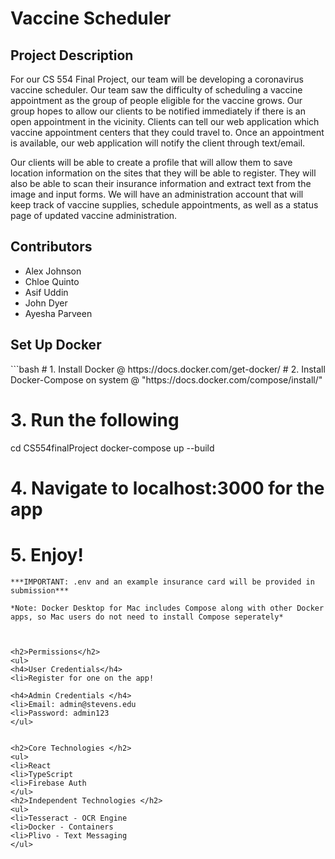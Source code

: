 <h1>Vaccine Scheduler</h1>
<h2>Project Description</h2>
<p>For our CS 554 Final Project, our team will be developing a coronavirus vaccine scheduler. Our team saw the difficulty of scheduling a vaccine appointment as the group of people eligible for the vaccine grows. Our group hopes to allow our clients to be notified immediately if there is an open appointment in the vicinity. Clients can tell our web application which vaccine appointment centers that they could travel to. Once an appointment is available, our web application will notify the client through text/email.</p>
<p>Our clients will be able to create a profile that will allow them to save location information on the sites that they will be able to register. They will also be able to scan their insurance information and extract text from the image and input forms. We will have an administration account that will keep track of vaccine supplies, schedule appointments, as well as a status page of updated vaccine administration. </p>
<h2>Contributors</h2>
<ul>
    <li>Alex Johnson</li>
    <li>Chloe Quinto</li>
    <li>Asif Uddin</li>
    <li>John Dyer</li>
    <li>Ayesha Parveen</li>
</ul>


<h2>Set Up Docker</h2>
```bash
# 1. Install Docker @ https://docs.docker.com/get-docker/
# 2. Install Docker-Compose on system @ "https://docs.docker.com/compose/install/"

# 3. Run the following 
cd CS554finalProject 
docker-compose up --build

# 4. Navigate to localhost:3000 for the app 
# 5. Enjoy!
```
***IMPORTANT: .env and an example insurance card will be provided in submission***

*Note: Docker Desktop for Mac includes Compose along with other Docker apps, so Mac users do not need to install Compose seperately*



<h2>Permissions</h2>
<ul>
<h4>User Credentials</h4>
<li>Register for one on the app!

<h4>Admin Credentials </h4>
<li>Email: admin@stevens.edu
<li>Password: admin123
</ul>


<h2>Core Technologies </h2>
<ul>
<li>React
<li>TypeScript
<li>Firebase Auth
</ul>
<h2>Independent Technologies </h2>
<ul>
<li>Tesseract - OCR Engine
<li>Docker - Containers
<li>Plivo - Text Messaging
</ul>